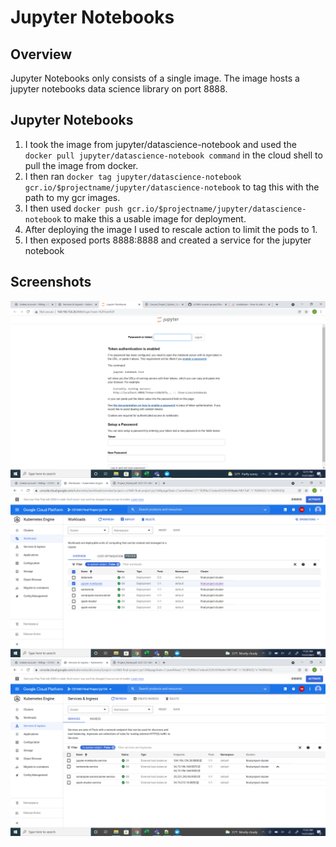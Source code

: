 # Jupyter Notebooks
## Overview 
Jupyter Notebooks only consists of a single image. The image hosts a jupyter notebooks data science library on port 8888.

## Jupyter Notebooks
1. I took the image from jupyter/datascience-notebook and used the `docker pull jupyter/datascience-notebook command` in the cloud shell to pull the image from docker.
2. I then ran `docker tag jupyter/datascience-notebook gcr.io/$projectname/jupyter/datascience-notebook` to tag this with the path to my gcr images.
3. I then used `docker push gcr.io/$projectname/jupyter/datascience-notebook` to make this a usable image for deployment.
5. After deploying the image I used to rescale action to limit the pods to 1.
6. I then exposed ports 8888:8888 and created a service for the jupyter notebook 

## Screenshots
![Alt text](https://github.com/JaysonPatel/cs1660-course-project/blob/main/Jupyter%20Notebooks/Jupyter%20Running.png?raw=true "Jupyter Running")
![Alt text](https://github.com/JaysonPatel/cs1660-course-project/blob/main/Jupyter%20Notebooks/Jupyter%20Workload.png?raw=true "Workloads")
![Alt text](https://github.com/JaysonPatel/cs1660-course-project/blob/main/Jupyter%20Notebooks/Services.png?raw=true "Services")
